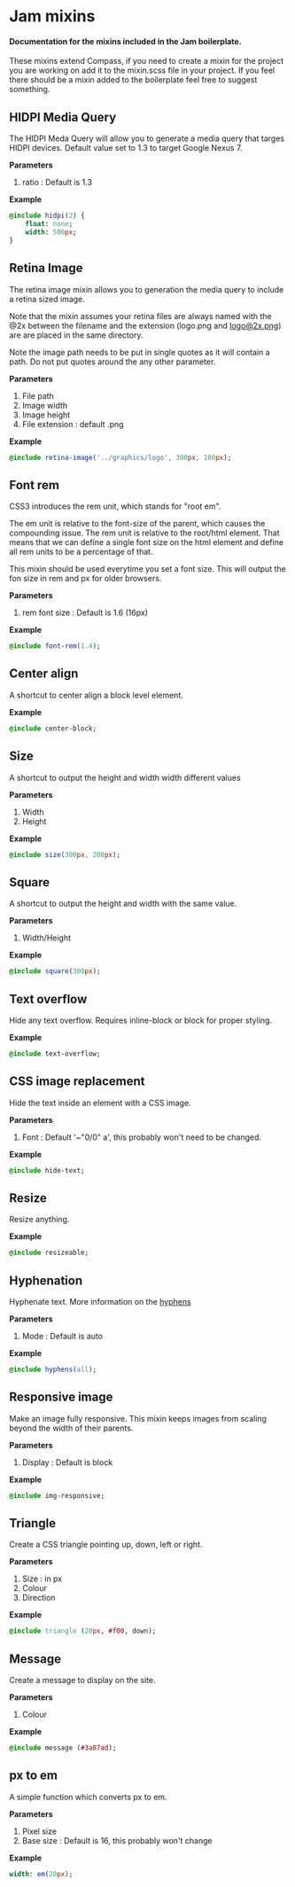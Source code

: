 # Jam mixins
 
#### Documentation for the mixins included in the Jam boilerplate.
 
These mixins extend Compass, if you need to create a mixin for the project you are working on add it to the mixin.scss file in your project. If you feel there should be a mixin added to the boilerplate feel free to suggest something.
 
## HIDPI Media Query
The HIDPI Meda Query will allow you to generate a media query that targes HIDPI devices.
Default value set to 1.3 to target Google Nexus 7.

**Parameters**

1. ratio : Default is 1.3

**Example**
```sass
@include hidpi(2) {
	float: none;
	width: 500px;
}
```

## Retina Image
The retina image mixin allows you to generation the media query to include a retina sized image.

Note that the mixin assumes your retina files are always named with the @2x between the filename and the extension (logo.png and logo@2x.png) are are placed in the same directory.

Note the image path needs to be put in single quotes as it will contain a path. Do not put quotes around the any other parameter.

**Parameters**

1. File path
2. Image width
3. Image height
4. File extension : default .png

**Example**
```sass
@include retina-image('../graphics/logo', 300px, 100px);
```

## Font rem
CSS3 introduces the rem unit, which stands for "root em".

The em unit is relative to the font-size of the parent, which causes the compounding issue. The rem unit is relative to the root/html element. That means that we can define a single font size on the html element and define all rem units to be a percentage of that.

This mixin should be used everytime you set a font size. This will output the fon size in rem and px for older browsers.

**Parameters**

1. rem font size : Default is 1.6 (16px)

**Example**
```sass
@include font-rem(1.4);
```

## Center align
A shortcut to center align a block level element.

**Example**
```sass
@include center-block;
```

## Size
A shortcut to output the height and width width different values

**Parameters**
1. Width
2. Height

**Example**
```sass
@include size(300px, 200px);
```

## Square
A shortcut to output the height and width with the same value.

**Parameters**

1. Width/Height

**Example**
```sass
@include square(300px);
```

## Text overflow
Hide any text overflow. Requires inline-block or block for proper styling.

**Example**
```sass
@include text-overflow;
```

## CSS image replacement
Hide the text inside an element with a CSS image.

**Parameters**

1. Font : Default '~"0/0" a', this probably won't need to be changed.

**Example**
```sass
@include hide-text;
```

## Resize
Resize anything.

**Example**
```sass
@include resizeable;
```

## Hyphenation
Hyphenate text. More information on the [hyphens](http://css-tricks.com/almanac/properties/h/hyphenate/)

**Parameters**

1. Mode : Default is auto

**Example**
```sass
@include hyphens(all);
```

## Responsive image
Make an image fully responsive. This mixin keeps images from scaling beyond the width of their parents.

**Parameters**

1. Display : Default is block

**Example**
```sass
@include img-responsive;
```

## Triangle
Create a CSS triangle pointing up, down, left or right.

**Parameters**

1. Size : in px
2. Colour
3. Direction

**Example**
```sass
@include triangle (20px, #f00, down);
```

## Message
Create a message to display on the site.

**Parameters**

1. Colour

**Example**
```sass
@include message (#3a87ad);
```


## px to em
A simple function which converts px to em.

**Parameters**

1. Pixel size
2. Base size : Default is 16, this probably won't change

**Example**
```sass
width: em(20px);
```